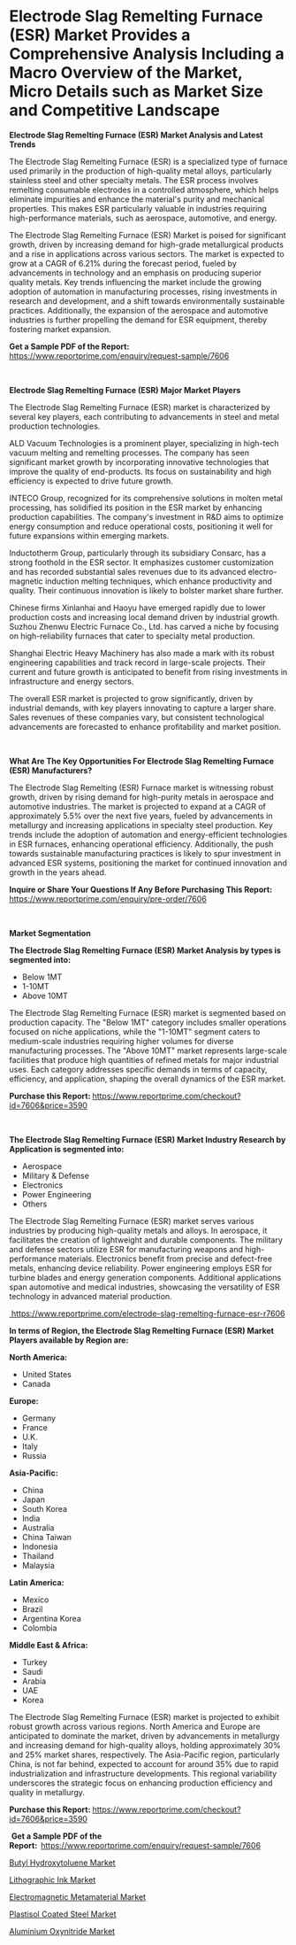 <p><h1>Electrode Slag Remelting Furnace (ESR) Market Provides a Comprehensive Analysis Including a Macro Overview of the Market, Micro Details such as Market Size and Competitive Landscape</h1></p><p><strong>Electrode Slag Remelting Furnace (ESR) Market Analysis and Latest Trends</strong></p>
<p><p>The Electrode Slag Remelting Furnace (ESR) is a specialized type of furnace used primarily in the production of high-quality metal alloys, particularly stainless steel and other specialty metals. The ESR process involves remelting consumable electrodes in a controlled atmosphere, which helps eliminate impurities and enhance the material's purity and mechanical properties. This makes ESR particularly valuable in industries requiring high-performance materials, such as aerospace, automotive, and energy.</p><p>The Electrode Slag Remelting Furnace (ESR) Market is poised for significant growth, driven by increasing demand for high-grade metallurgical products and a rise in applications across various sectors. The market is expected to grow at a CAGR of 6.21% during the forecast period, fueled by advancements in technology and an emphasis on producing superior quality metals. Key trends influencing the market include the growing adoption of automation in manufacturing processes, rising investments in research and development, and a shift towards environmentally sustainable practices. Additionally, the expansion of the aerospace and automotive industries is further propelling the demand for ESR equipment, thereby fostering market expansion.</p></p>
<p><strong>Get a Sample PDF of the Report:&nbsp;</strong> <a href="https://www.reportprime.com/enquiry/request-sample/7606?utm_campaign=1510&utm_medium=2&utm_source=Github&utm_content=ia&utm_term=10102024&utm_id=electrode-slag-remelting-furnace-esr">https://www.reportprime.com/enquiry/request-sample/7606</a></p>
<p>&nbsp;</p>
<p><strong>Electrode Slag Remelting Furnace (ESR) Major Market Players</strong></p>
<p><p>The Electrode Slag Remelting Furnace (ESR) market is characterized by several key players, each contributing to advancements in steel and metal production technologies. </p><p>ALD Vacuum Technologies is a prominent player, specializing in high-tech vacuum melting and remelting processes. The company has seen significant market growth by incorporating innovative technologies that improve the quality of end-products. Its focus on sustainability and high efficiency is expected to drive future growth.</p><p>INTECO Group, recognized for its comprehensive solutions in molten metal processing, has solidified its position in the ESR market by enhancing production capabilities. The company's investment in R&D aims to optimize energy consumption and reduce operational costs, positioning it well for future expansions within emerging markets.</p><p>Inductotherm Group, particularly through its subsidiary Consarc, has a strong foothold in the ESR sector. It emphasizes customer customization and has recorded substantial sales revenues due to its advanced electro-magnetic induction melting techniques, which enhance productivity and quality. Their continuous innovation is likely to bolster market share further.</p><p>Chinese firms Xinlanhai and Haoyu have emerged rapidly due to lower production costs and increasing local demand driven by industrial growth. Suzhou Zhenwu Electric Furnace Co., Ltd. has carved a niche by focusing on high-reliability furnaces that cater to specialty metal production.</p><p>Shanghai Electric Heavy Machinery has also made a mark with its robust engineering capabilities and track record in large-scale projects. Their current and future growth is anticipated to benefit from rising investments in infrastructure and energy sectors.</p><p>The overall ESR market is projected to grow significantly, driven by industrial demands, with key players innovating to capture a larger share. Sales revenues of these companies vary, but consistent technological advancements are forecasted to enhance profitability and market position.</p></p>
<p>&nbsp;</p>
<p><strong>What Are The Key Opportunities For Electrode Slag Remelting Furnace (ESR) Manufacturers?</strong></p>
<p><p>The Electrode Slag Remelting (ESR) Furnace market is witnessing robust growth, driven by rising demand for high-purity metals in aerospace and automotive industries. The market is projected to expand at a CAGR of approximately 5.5% over the next five years, fueled by advancements in metallurgy and increasing applications in specialty steel production. Key trends include the adoption of automation and energy-efficient technologies in ESR furnaces, enhancing operational efficiency. Additionally, the push towards sustainable manufacturing practices is likely to spur investment in advanced ESR systems, positioning the market for continued innovation and growth in the years ahead.</p></p>
<p><strong>Inquire or Share Your Questions If Any Before Purchasing This Report:</strong> <a href="https://www.reportprime.com/enquiry/pre-order/7606?utm_campaign=1510&utm_medium=2&utm_source=Github&utm_content=ia&utm_term=10102024&utm_id=electrode-slag-remelting-furnace-esr">https://www.reportprime.com/enquiry/pre-order/7606</a></p>
<p>&nbsp;</p>
<p><strong>Market Segmentation</strong></p>
<p><strong>The Electrode Slag Remelting Furnace (ESR) Market Analysis by types is segmented into:</strong></p>
<p><ul><li>Below 1MT</li><li>1-10MT</li><li>Above 10MT</li></ul></p>
<p><p>The Electrode Slag Remelting Furnace (ESR) market is segmented based on production capacity. The "Below 1MT" category includes smaller operations focused on niche applications, while the "1-10MT" segment caters to medium-scale industries requiring higher volumes for diverse manufacturing processes. The "Above 10MT" market represents large-scale facilities that produce high quantities of refined metals for major industrial uses. Each category addresses specific demands in terms of capacity, efficiency, and application, shaping the overall dynamics of the ESR market.</p></p>
<p><strong>Purchase this Report:&nbsp;</strong><a href="https://www.reportprime.com/checkout?id=7606&price=3590&utm_campaign=1510&utm_medium=2&utm_source=Github&utm_content=ia&utm_term=10102024&utm_id=electrode-slag-remelting-furnace-esr">https://www.reportprime.com/checkout?id=7606&price=3590</a></p>
<p>&nbsp;</p>
<p><strong>The Electrode Slag Remelting Furnace (ESR) Market Industry Research by Application is segmented into:</strong></p>
<p><ul><li>Aerospace</li><li>Military & Defense</li><li>Electronics</li><li>Power Engineering</li><li>Others</li></ul></p>
<p><p>The Electrode Slag Remelting Furnace (ESR) market serves various industries by producing high-quality metals and alloys. In aerospace, it facilitates the creation of lightweight and durable components. The military and defense sectors utilize ESR for manufacturing weapons and high-performance materials. Electronics benefit from precise and defect-free metals, enhancing device reliability. Power engineering employs ESR for turbine blades and energy generation components. Additional applications span automotive and medical industries, showcasing the versatility of ESR technology in advanced material production.</p></p>
<p><a href="https://www.reportprime.com/electrode-slag-remelting-furnace-esr-r7606?utm_campaign=1510&utm_medium=2&utm_source=Github&utm_content=ia&utm_term=10102024&utm_id=electrode-slag-remelting-furnace-esr">&nbsp;https://www.reportprime.com/electrode-slag-remelting-furnace-esr-r7606</a></p>
<p><strong>In terms of Region, the Electrode Slag Remelting Furnace (ESR) Market Players available by Region are:</strong></p>
<p>
    <p> <strong> North America: </strong>
        <ul>
            <li>United States</li>
            <li>Canada</li>
        </ul>
        </p> 
    <p> <strong> Europe: </strong>
        <ul>
            <li>Germany</li>
            <li>France</li>
            <li>U.K.</li>
            <li>Italy</li>
            <li>Russia</li>
        </ul>
        </p> 
    <p> <strong> Asia-Pacific: </strong>
        <ul>
            <li>China</li>
            <li>Japan</li>
            <li>South Korea</li>
            <li>India</li>
            <li>Australia</li>
            <li>China Taiwan</li>
            <li>Indonesia</li>
            <li>Thailand</li>
            <li>Malaysia</li>
        </ul>
        </p> 
    <p> <strong> Latin America: </strong>
        <ul>
            <li>Mexico</li>
            <li>Brazil</li>
            <li>Argentina Korea</li>
            <li>Colombia</li>
        </ul>
        </p> 
    <p> <strong> Middle East & Africa: </strong>
        <ul>
            <li>Turkey</li>
            <li>Saudi</li>
            <li>Arabia</li>
            <li>UAE</li>
            <li>Korea</li>
        </ul>
    </p>
    </p>
<p><p>The Electrode Slag Remelting Furnace (ESR) market is projected to exhibit robust growth across various regions. North America and Europe are anticipated to dominate the market, driven by advancements in metallurgy and increasing demand for high-quality alloys, holding approximately 30% and 25% market shares, respectively. The Asia-Pacific region, particularly China, is not far behind, expected to account for around 35% due to rapid industrialization and infrastructure developments. This regional variability underscores the strategic focus on enhancing production efficiency and quality in metallurgy.</p></p>
<p><strong>Purchase this Report: </strong><a href="https://www.reportprime.com/checkout?id=7606&price=3590&utm_campaign=1510&utm_medium=2&utm_source=Github&utm_content=ia&utm_term=10102024&utm_id=electrode-slag-remelting-furnace-esr">https://www.reportprime.com/checkout?id=7606&price=3590</a></p>
<p>&nbsp;<strong>Get a Sample PDF of the Report:&nbsp;&nbsp;</strong><a href="https://www.reportprime.com/enquiry/request-sample/7606?utm_campaign=1510&utm_medium=2&utm_source=Github&utm_content=ia&utm_term=10102024&utm_id=electrode-slag-remelting-furnace-esr">https://www.reportprime.com/enquiry/request-sample/7606</a></p>
<p><strong></strong></p>
<p><p><a href="https://www.linkedin.com/pulse/butyl-hydroxytoluene-market-trends-growth-outlook-2024-2031-vncge?utm_campaign=1510&utm_medium=2&utm_source=Github&utm_content=ia&utm_term=10102024&utm_id=electrode-slag-remelting-furnace-esr">Butyl Hydroxytoluene Market</a></p><p><a href="https://www.linkedin.com/pulse/strategic-forecast-lithographic-ink-market-growth-trends-size-eyybe?utm_campaign=1510&utm_medium=2&utm_source=Github&utm_content=ia&utm_term=10102024&utm_id=electrode-slag-remelting-furnace-esr">Lithographic Ink Market</a></p><p><a href="https://www.linkedin.com/pulse/electromagnetic-metamaterial-market-global-regional-analysis-vooze?utm_campaign=1510&utm_medium=2&utm_source=Github&utm_content=ia&utm_term=10102024&utm_id=electrode-slag-remelting-furnace-esr">Electromagnetic Metamaterial Market</a></p><p><a href="https://www.linkedin.com/pulse/mapping-plastisol-coated-steel-market-trends-challenges-breakthroughs-zfg7e?utm_campaign=1510&utm_medium=2&utm_source=Github&utm_content=ia&utm_term=10102024&utm_id=electrode-slag-remelting-furnace-esr">Plastisol Coated Steel Market</a></p><p><a href="https://www.linkedin.com/pulse/aluminium-oxynitride-market-consolidation-impact-structure-njk6e?utm_campaign=1510&utm_medium=2&utm_source=Github&utm_content=ia&utm_term=10102024&utm_id=electrode-slag-remelting-furnace-esr">Aluminium Oxynitride Market</a></p></p>